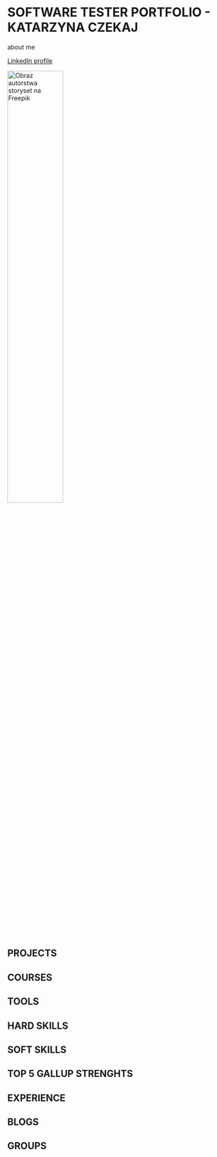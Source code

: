 # SOFTWARE TESTER PORTFOLIO - KATARZYNA CZEKAJ


about me

[LinkedIn profile](https://www.linkedin.com/in/katarzyna-czekaj/)

<img src="https://user-images.githubusercontent.com/122294284/219689325-44cdc5cc-4c49-4c60-b406-de45df272c89.jpg" alt="Obraz autorstwa storyset na Freepik" width="50%" height="50%">

## PROJECTS

## COURSES

## TOOLS

## HARD SKILLS

## SOFT SKILLS

## TOP 5 GALLUP STRENGHTS

## EXPERIENCE

## BLOGS

## GROUPS


